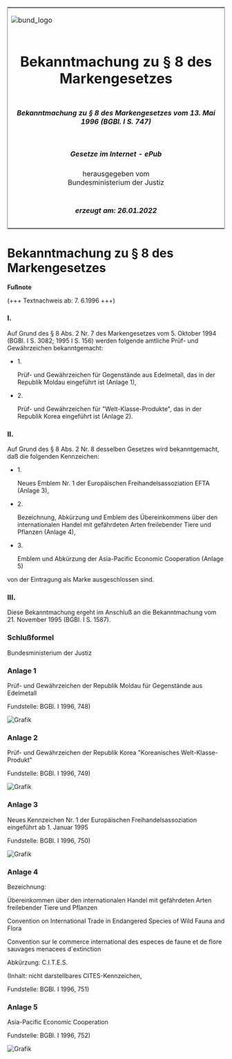 <span id="DECKBLATT.html"></span>

<table border="0" frame="border" width="100%">

<tr valign="top">

<td align="left">

![bund\_logo](BfJ_2021_Web_de_de.gif)

</td>

<td align="right">

 

</td>

</tr>

<tr align="center" valign="middle">

<td colspan="2">

# Bekanntmachung zu § 8 des Markengesetzes

</td>

</tr>

<tr align="center" valign="middle">

<td colspan="2">

##### Bekanntmachung zu § 8 des Markengesetzes vom 13. Mai 1996 (BGBl. I S. 747)

</td>

</tr>

<tr align="center" valign="middle">

<td colspan="2">

  
  

##### Gesetze im Internet - ePub  
  
herausgegeben vom  
Bundesministerium der Justiz

</td>

</tr>

<tr align="center" valign="bottom">

<td colspan="2">

  
  

##### erzeugt am: 26.01.2022

</td>

</tr>

</table>

<span id="BJNR074700996.html"></span>

# Bekanntmachung zu § 8 des Markengesetzes

<div>

  
**Fußnote**

<div class="jnhtml">

<div>

<div class="jurAbsatz">

(+++ Textnachweis ab: 7. 6.1996 +++)

</div>

</div>

</div>

</div>

<span id="BJNR074700996BJNE000100310.html"></span>

### I.  

<div>

<div class="jnhtml">

<div>

<div class="jurAbsatz">

Auf Grund des § 8 Abs. 2 Nr. 7 des Markengesetzes vom 5. Oktober 1994
(BGBl. I S. 3082; 1995 I S. 156) werden folgende amtliche Prüf- und
Gewährzeichen bekanntgemacht:

  - 1\.
    
    <div style="">
    
    Prüf- und Gewährzeichen für Gegenstände aus Edelmetall, das in der
    Republik Moldau eingeführt ist (Anlage 1),
    
    </div>

  - 2\.
    
    <div style="">
    
    Prüf- und Gewährzeichen für "Welt-Klasse-Produkte", das in der
    Republik Korea eingeführt ist (Anlage 2).
    
    </div>

</div>

</div>

</div>

</div>

<span id="BJNR074700996BJNE000200310.html"></span>

### II.  

<div>

<div class="jnhtml">

<div>

<div class="jurAbsatz">

Auf Grund des § 8 Abs. 2 Nr. 8 desselben Gesetzes wird bekanntgemacht,
daß die folgenden Kennzeichen:

  - 1\.
    
    <div style="">
    
    Neues Emblem Nr. 1 der Europäischen Freihandelsassoziation EFTA
    (Anlage 3),
    
    </div>

  - 2\.
    
    <div style="">
    
    Bezeichnung, Abkürzung und Emblem des Übereinkommens über den
    internationalen Handel mit gefährdeten Arten freilebender Tiere und
    Pflanzen (Anlage 4),
    
    </div>

  - 3\.
    
    <div style="">
    
    Emblem und Abkürzung der Asia-Pacific Economic Cooperation (Anlage
    5)
    
    </div>

von der Eintragung als Marke ausgeschlossen sind.

</div>

</div>

</div>

</div>

<span id="BJNR074700996BJNE000300310.html"></span>

### III.  

<div>

<div class="jnhtml">

<div>

<div class="jurAbsatz">

Diese Bekanntmachung ergeht im Anschluß an die Bekanntmachung vom 21.
November 1995 (BGBl. I S. 1587).

</div>

</div>

</div>

</div>

<span id="BJNR074700996BJNE000400310.html"></span>

### Schlußformel  

<div>

<div class="jnhtml">

<div>

<div class="jurAbsatz">

<span class="SP">Bundesministerium der Justiz</span>

</div>

</div>

</div>

</div>

<span id="BJNR074700996BJNE000500310.html"></span>

### Anlage 1  
Prüf- und Gewährzeichen der Republik Moldau für Gegenstände aus Edelmetall

<div>

<div class="jnhtml">

<div>

<div class="jurAbsatz">

<div class="kommentar_Fundstelle">

Fundstelle: BGBl. I 1996, 748)

</div>

  
![Grafik](bgbl1_1996_j0748_0010.jpeg)

</div>

</div>

</div>

</div>

<span id="BJNR074700996BJNE000600310.html"></span>

### Anlage 2  
Prüf- und Gewährzeichen der Republik Korea "Koreanisches Welt-Klasse-Produkt"

<div>

<div class="jnhtml">

<div>

<div class="jurAbsatz">

<div class="kommentar_Fundstelle">

Fundstelle: BGBl. I 1996, 749)

</div>

  
![Grafik](bgbl1_1996_j0749_0010.jpeg)

</div>

</div>

</div>

</div>

<span id="BJNR074700996BJNE000700310.html"></span>

### Anlage 3  
Neues Kennzeichen Nr. 1 der Europäischen Freihandelsassoziation eingeführt ab 1. Januar 1995

<div>

<div class="jnhtml">

<div>

<div class="jurAbsatz">

<div class="kommentar_Fundstelle">

Fundstelle: BGBl. I 1996, 750)

</div>

  
![Grafik](bgbl1_1996_j0750_0010.jpeg)

</div>

</div>

</div>

</div>

<span id="BJNR074700996BJNE000800310.html"></span>

### Anlage 4  

<div>

<div class="jnhtml">

<div>

<div class="jurAbsatz">

Bezeichnung:  
  
Übereinkommen über den internationalen Handel mit gefährdeten Arten
freilebender Tiere und Pflanzen  
  
Convention on International Trade in Endangered Species of Wild Fauna
and Flora  
  
Convention sur le commerce international des especes de faune et de
flore sauvages menacees d\`extinction  
  
Abkürzung: C.I.T.E.S.  
  

<div class="kommentar_Hinweis">

(Inhalt: nicht darstellbares CITES-Kennzeichen,

</div>

  

<div class="kommentar_Fundstelle">

Fundstelle: BGBl. I 1996, 751)

</div>

</div>

</div>

</div>

</div>

<span id="BJNR074700996BJNE000900310.html"></span>

### Anlage 5  
Asia-Pacific Economic Cooperation

<div>

<div class="jnhtml">

<div>

<div class="jurAbsatz">

<div class="kommentar_Fundstelle">

Fundstelle: BGBl. I 1996, 752)

</div>

  
![Grafik](bgbl1_1996_j0752_0010.jpeg)

</div>

</div>

</div>

</div>

